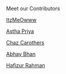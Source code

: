 Meet our Contributors

<!-- APPEND YOUR DETAILS BELOW -->

<a href="https://github.com/itzmeowww">ItzMeOwww</a>

<a href="https://github.com/priyaastha">Astha Priya</a>

<a href="https://github.com/Baobab-Prince">Chaz Carothers</a>

<a href="https://github.com/AbhayBhan">Abhay Bhan</a>

<a href = "https://github.com/rahmanxyz">Hafizur Rahman</a>
